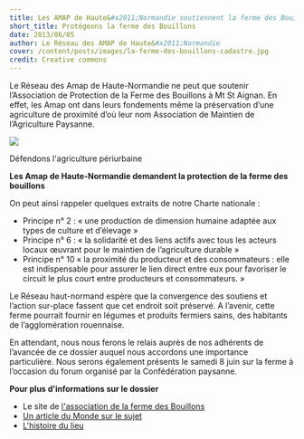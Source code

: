 ```yaml
---
title: Les AMAP de Haute&#x2011;Normandie soutiennent la ferme des Bouillons
short_title: Protégeons la ferme des Bouillons
date: 2013/06/05
author: Le Réseau des AMAP de Haute&#x2011;Normandie
cover: /content/posts/images/la-ferme-des-bouillons-cadastre.jpg
credit: Creative commons
---
```

Le Réseau des Amap de Haute-Normandie ne peut que soutenir l’Association de Protection de la Ferme des Bouillons à Mt St Aignan. En effet, les Amap ont dans leurs fondements même la préservation d’une agriculture de proximité d’où leur nom Association de Maintien de l’Agriculture Paysanne.

![](/content/posts/images/la-ferme-des-bouillons-illustration.jpg)

<span class="legend">Défendons l'agriculture périurbaine</span>

**Les Amap de Haute-Normandie demandent la protection de la ferme des bouillons**

On peut ainsi rappeler quelques extraits de notre Charte nationale :

* Principe n° 2 : « une production de dimension humaine adaptée aux types de culture et d’élevage »
* Principe n° 6 : « la solidarité et des liens actifs avec tous les acteurs locaux œuvrant pour le maintien de l’agriculture durable »
* Principe n° 10 « la proximité du producteur et des consommateurs : elle est indispensable pour assurer le lien direct entre eux pour favoriser le circuit le plus court entre producteurs et consommateurs. »

Le Réseau haut-normand espère que la convergence des soutiens et l’action sur-place fassent que cet endroit soit préservé. A l’avenir, cette ferme pourrait fournir en légumes et produits fermiers sains, des habitants de l’agglomération rouennaise.

En attendant, nous nous ferons le relais auprès de nos adhérents de l’avancée de ce dossier auquel nous accordons une importance particulière. Nous serons également présents le samedi 8 juin sur la ferme à l’occasion du forum organisé par la Confédération paysanne.

**Pour plus d’informations sur le dossier**

* Le site de [l'association de la ferme des Bouillons](http://fermedesbouillons.blogspot.fr/)
* [Un article du Monde sur le sujet](http://www.lemonde.fr/planete/article/2013/05/10/un-squat-contre-un-projet-de-zone-commerciale-pres-de-rouen_3175328_3244.html?xtmc=ferme_des_bouillons&;xtcr=3)
* [L'histoire du lieu](http://fr.wikipedia.org/wiki/Ferme_des_Bouillons)